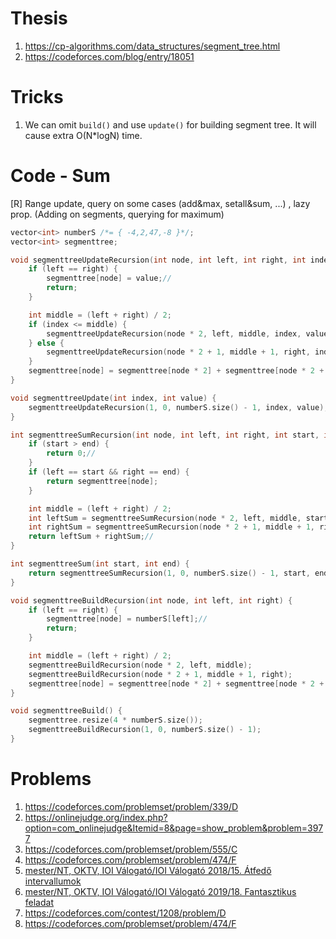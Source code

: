 # Thesis
1. https://cp-algorithms.com/data_structures/segment_tree.html
1. https://codeforces.com/blog/entry/18051

# Tricks
1. We can omit `build()` and use `update()` for building segment tree. It will cause extra O(N*logN) time.

# Code - Sum
[R] Range update, query on some cases (add&max, setall&sum, ...) , lazy prop. (Adding on segments, querying for maximum)
```c++
vector<int> numberS /*= { -4,2,47,-8 }*/;
vector<int> segmenttree;

void segmenttreeUpdateRecursion(int node, int left, int right, int index, int value) {
	if (left == right) {
		segmenttree[node] = value;//
		return;
	}

	int middle = (left + right) / 2;
	if (index <= middle) {
		segmenttreeUpdateRecursion(node * 2, left, middle, index, value);
	} else {
		segmenttreeUpdateRecursion(node * 2 + 1, middle + 1, right, index, value);
	}
	segmenttree[node] = segmenttree[node * 2] + segmenttree[node * 2 + 1];//
}

void segmenttreeUpdate(int index, int value) {
	segmenttreeUpdateRecursion(1, 0, numberS.size() - 1, index, value);
}

int segmenttreeSumRecursion(int node, int left, int right, int start, int end) {
	if (start > end) {
		return 0;//
	}
	if (left == start && right == end) {
		return segmenttree[node];
	}

	int middle = (left + right) / 2;
	int leftSum = segmenttreeSumRecursion(node * 2, left, middle, start, min(end, middle));
	int rightSum = segmenttreeSumRecursion(node * 2 + 1, middle + 1, right, max(start, middle + 1), end);
	return leftSum + rightSum;//
}

int segmenttreeSum(int start, int end) {
	return segmenttreeSumRecursion(1, 0, numberS.size() - 1, start, end);
}

void segmenttreeBuildRecursion(int node, int left, int right) {
	if (left == right) {
		segmenttree[node] = numberS[left];//
		return;
	}

	int middle = (left + right) / 2;
	segmenttreeBuildRecursion(node * 2, left, middle);
	segmenttreeBuildRecursion(node * 2 + 1, middle + 1, right);
	segmenttree[node] = segmenttree[node * 2] + segmenttree[node * 2 + 1];//
}

void segmenttreeBuild() {
	segmenttree.resize(4 * numberS.size());
	segmenttreeBuildRecursion(1, 0, numberS.size() - 1);
}
```

# Problems
1. https://codeforces.com/problemset/problem/339/D
1. https://onlinejudge.org/index.php?option=com_onlinejudge&Itemid=8&page=show_problem&problem=3977
1. https://codeforces.com/problemset/problem/555/C
1. https://codeforces.com/problemset/problem/474/F
1. [mester/NT, OKTV, IOI Válogató/IOI Válogató 2018/15. Átfedő intervallumok](https://github.com/asztrikx/mester-linux/blob/master/NT%2C%20OKTV%2C%20IOI%20V%C3%A1logat%C3%B3/IOI%20V%C3%A1logat%C3%B3%202018/15.%20%C3%81tfed%C5%91%20intervallumok%20%20%20%20__-100/feladat.pdf)
1. [mester/NT, OKTV, IOI Válogató/IOI Válogató 2019/18. Fantasztikus feladat](https://github.com/asztrikx/mester-linux/blob/master/NT%2C%20OKTV%2C%20IOI%20V%C3%A1logat%C3%B3/IOI%20V%C3%A1logat%C3%B3%202019/18.%20Fantasztikus%20feladat%20%20%20%20__-100/feladat.pdf)
1. https://codeforces.com/contest/1208/problem/D
1. https://codeforces.com/problemset/problem/474/F